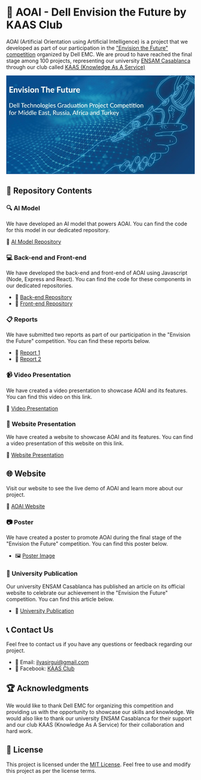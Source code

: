 # 🚀 AOAI - Dell Envision the Future by KAAS Club
 
AOAI (Artificial Orientation using Artificial Intelligence) is a project that we developed as part of our participation in the ["Envision the Future" competition](https://emcenvisionthefuture.com/) organized by Dell EMC. We are proud to have reached the final stage among 100 projects, representing our university [ENSAM Casablanca](http://ensam-casa.ma/) through our club called [KAAS (Knowledge As A Service)](https://github.com/Daeels/KAAS_Club)

![Screenshot](compet_logo.png)

## 📂 Repository Contents

### 🔍 AI Model

We have developed an AI model that powers AOAI. You can find the code for this model in our dedicated repository.

🔗 [AI Model Repository](https://github.com/KAAS/aoai-model)

### 💻 Back-end and Front-end

We have developed the back-end and front-end of AOAI using Javascript (Node, Express and React). You can find the code for these components in our dedicated repositories.

- 🔗 [Back-end Repository](https://github.com/KAAS/aoai-backend)
- 🔗 [Front-end Repository](https://github.com/KAAS/aoai-frontend)

### 📋 Reports

We have submitted two reports as part of our participation in the "Envision the Future" competition. You can find these reports below.

- 📄 [Report 1](https://www.example.com/report1.pdf)
- 📄 [Report 2](https://www.example.com/report2.pdf)

### 📹 Video Presentation

We have created a video presentation to showcase AOAI and its features. You can find this video on this link.

🔗 [Video Presentation](https://www.youtube.com/watch?v=VIDEO_ID_HERE)

### 🎥 Website Presentation

We have created a website to showcase AOAI and its features. You can find a video presentation of this website on this link.

🔗 [Website Presentation](https://www.youtube.com/watch?v=VIDEO_ID_HERE)

## 🌐 Website

Visit our website to see the live demo of AOAI and learn more about our project.

🔗 [AOAI Website](https://www.example.com)

### 📷 Poster

We have created a poster to promote AOAI during the final stage of the "Envision the Future" competition. You can find this poster below.

- 🖼️ [Poster Image](https://www.example.com/poster.png)

### 📰 University Publication

Our university ENSAM Casablanca has published an article on its official website to celebrate our achievement in the "Envision the Future" competition. You can find this article below.

- 📰 [University Publication](https://www.example.com/ensam-news)


## 📞 Contact Us

Feel free to contact us if you have any questions or feedback regarding our project.

- 📧 Email: [ilyasirgui@gmail.com](mailto:ilyasirgui@gmail.com)
- 📘 Facebook: [KAAS Club](https://web.facebook.com/KAASENSAM/)

## 🏆 Acknowledgments

We would like to thank Dell EMC for organizing this competition and providing us with the opportunity to showcase our skills and knowledge. We would also like to thank our university ENSAM Casablanca for their support and our club KAAS (Knowledge As A Service) for their collaboration and hard work.

## 📝 License

This project is licensed under the [MIT License](https://opensource.org/licenses/MIT). Feel free to use and modify this project as per the license terms.
